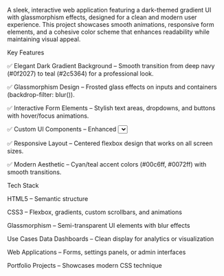 A sleek, interactive web application featuring a dark-themed gradient UI with glassmorphism effects, designed for a clean and modern user experience. 
This project showcases smooth animations, responsive form elements, and a cohesive color scheme that enhances readability while maintaining visual appeal.


Key Features


✅ Elegant Dark Gradient Background – Smooth transition from deep navy (#0f2027) to teal (#2c5364) for a professional look.

✅ Glassmorphism Design – Frosted glass effects on inputs and containers (backdrop-filter: blur()).

✅ Interactive Form Elements – Stylish text areas, dropdowns, and buttons with hover/focus animations.

✅ Custom UI Components – Enhanced <select> dropdown with SVG arrow, subtle shadows, and rounded corners.

✅ Responsive Layout – Centered flexbox design that works on all screen sizes.

✅ Modern Aesthetic – Cyan/teal accent colors (#00c6ff, #0072ff) with smooth transitions.


Tech Stack

HTML5 – Semantic structure

CSS3 – Flexbox, gradients, custom scrollbars, and animations

Glassmorphism – Semi-transparent UI elements with blur effects



Use Cases
Data Dashboards – Clean display for analytics or visualization

Web Applications – Forms, settings panels, or admin interfaces

Portfolio Projects – Showcases modern CSS technique
